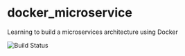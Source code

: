 # docker_microservice
Learning to build a microservices architecture using Docker


![Build Status](https://travis-ci.org/JoaoManoel/docker_microservice.svg?branch=master)
